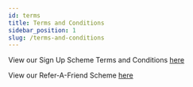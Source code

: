 ```yaml
---
id: terms
title: Terms and Conditions
sidebar_position: 1
slug: /terms-and-conditions
---
```


View our Sign Up Scheme Terms and Conditions [here](/files/Sign-Up-Gift-Scheme-Terms-and-Conditions.pdf)

View our Refer-A-Friend Scheme [here](/files/Refer-A-Friend-Scheme-Terms-and-Conditions.pdf)